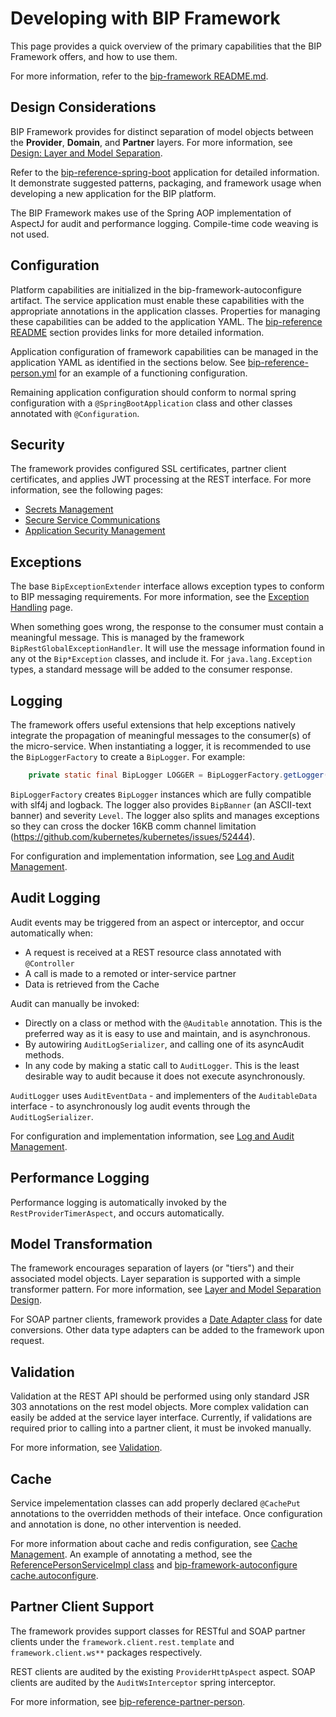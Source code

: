 # Developing with BIP Framework
This page provides a quick overview of the primary capabilities that the BIP Framework offers, and how to use them.

For more information, refer to the [bip-framework README.md](https://github.com/department-of-veterans-affairs/ocp-framework).

## Design Considerations
BIP Framework provides for distinct separation of model objects between the **Provider**, **Domain**, and **Partner** layers. For more information, see [Design: Layer and Model Separation](https://github.com/department-of-veterans-affairs/ocp-reference-spring-boot/tree/master/docs/design-layer-separation.md).

Refer to the [bip-reference-spring-boot](https://github.com/department-of-veterans-affairs/ocp-reference-spring-boot) application for detailed information. It demonstrate suggested patterns, packaging, and framework usage when developing a new application for the BIP platform.

The BIP Framework makes use of the Spring AOP implementation of AspectJ for audit and performance logging. Compile-time code weaving is not used.

## Configuration
Platform capabilities are initialized in the bip-framework-autoconfigure artifact. The service application must enable these capabilities with the appropriate annotations in the application classes. Properties for managing these capabilities can be added to the application YAML. The [bip-reference README](https://github.com/department-of-veterans-affairs/ocp-reference-spring-boot/tree/master#application-core-concepts-and-patterns) section provides links for more detailed information.

Application configuration of framework capabilities can be managed in the application YAML as identified in the sections below. See [bip-reference-person.yml](https://github.com/department-of-veterans-affairs/ocp-reference-spring-boot/blob/mastaer/bip-reference-person/src/main/resources/bip-reference-person.yml) for an example of a functioning configuration.

Remaining application configuration should conform to normal spring configuration with a `@SpringBootApplication` class and other classes annotated with `@Configuration`.

## Security
The framework provides configured SSL certificates, partner client certificates, and applies JWT processing at the REST interface. For more information, see the following pages:
* [Secrets Management](secrets.md)
* [Secure Service Communications](secure-communication.md)
* [Application Security Management](application-security-management.md)

## Exceptions
The base `BipExceptionExtender` interface allows exception types to conform to BIP messaging requirements. For more information, see the [Exception Handling](exception-handling.md) page.

When something goes wrong, the response to the consumer must contain a meaningful message. This is managed by the framework `BipRestGlobalExceptionHandler`. It will use the message information found in any ot the `Bip*Exception` classes, and include it. For `java.lang.Exception` types, a standard message will be added to the consumer response.

## Logging
The framework offers useful extensions that help exceptions natively integrate the propagation of meaningful messages to the consumer(s) of the micro-service. When instantiating a logger, it is recommended to use the `BipLoggerFactory` to create a `BipLogger`. For example:
```java
	private static final BipLogger LOGGER = BipLoggerFactory.getLogger(MyBipClass.class);
```

`BipLoggerFactory` creates `BipLogger` instances which are fully compatible with slf4j and logback. The logger also provides `BipBanner` (an ASCII-text banner) and severity `Level`. The logger also splits and manages exceptions so they can cross the docker 16KB comm channel limitation (https://github.com/kubernetes/kubernetes/issues/52444).

For configuration and implementation information, see [Log and Audit Management](log-audit-management.md).

## Audit Logging
Audit events may be triggered from an aspect or interceptor, and occur automatically when:
* A request is received at a REST resource class annotated with `@Controller`
* A call is made to a remoted or inter-service partner
* Data is retrieved from the Cache

Audit can manually be invoked:
* Directly on a class or method with the `@Auditable` annotation. This is the preferred way as it is easy to use and maintain, and is asynchronous.
* By autowiring `AuditLogSerializer`, and calling one of its asyncAudit methods.
* In any code by making a static call to `AuditLogger`. This is the least desirable way to audit because it does not execute asynchronously.

`AuditLogger` uses `AuditEventData` - and implementers of the `AuditableData` interface - to asynchronously log audit events through the `AuditLogSerializer`.

For configuration and implementation information, see [Log and Audit Management](log-audit-management.md).

## Performance Logging
Performance logging is automatically invoked by the `RestProviderTimerAspect`, and occurs automatically.

## Model Transformation
The framework encourages separation of layers (or "tiers") and their associated model objects. Layer separation is supported with a simple transformer pattern. For more information, see [Layer and Model Separation Design](design-layer-separation.md).

For SOAP partner clients, framework provides a [Date Adapter class](https://github.com/department-of-veterans-affairs/ocp-framework/blob/master/bip-framework-libraries/src/main/java/gov/va/bip/framework/transfer/jaxb/adapters/DateAdapter.java) for date conversions. Other data type adapters can be added to the framework upon request. 

## Validation
Validation at the REST API should be performed using only standard JSR 303 annotations on the rest model objects. More complex validation can easily be added at the service layer interface. Currently, if validations are required prior to calling into a partner client, it must be invoked manually.

For more information, see [Validation](validation.md).

## Cache
Service impelementation classes can add properly declared `@CachePut` annotations to the overridden methods of their inteface. Once configuration and annotation is done, no other intervention is needed.

For more information about cache and redis configuration, see [Cache Management](cache-management.md). An example of annotating a method, see the [ReferencePersonServiceImpl class](https://github.com/department-of-veterans-affairs/ocp-reference-spring-boot/blob/master/bip-reference-person/src/main/java/gov/va/bip/reference/person/impl/ReferencePersonServiceImpl.java) and [bip-framework-autoconfigure cache.autoconfigure](https://github.com/department-of-veterans-affairs/ocp-framework/tree/master/bip-framework-autoconfigure#govvabipframeworkcacheautoconfigure).

## Partner Client Support
The framework provides support classes for RESTful and SOAP partner clients under the `framework.client.rest.template` and `framework.client.ws**` packages respectively.

REST clients are audited by the existing `ProviderHttpAspect` aspect. SOAP clients are audited by the `AuditWsInterceptor` spring interceptor.

For more information, see [bip-reference-partner-person](https://github.com/department-of-veterans-affairs/ocp-reference-spring-boot/tree/master/bip-reference-partner-person).

